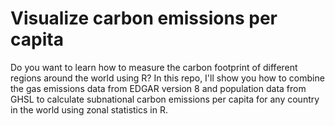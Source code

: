 # Visualize carbon emissions per capita


Do you want to learn how to measure the carbon footprint of different regions around the world using R? In this repo, I'll show you how to combine the gas emissions data from EDGAR version 8 and population data from GHSL to calculate subnational carbon emissions per capita for any country in the world using zonal statistics in R.
